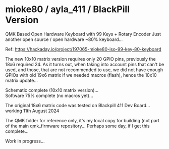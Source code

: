 # mioke80 / ayla_411 / BlackPill Version

QMK Based Open Hardware Keyboard with 99 Keys + Rotary Encoder
Just another open source / open hardware ~80% keyboard...

Ref: https://hackaday.io/project/197065-mioke80-iso-99-key-80-keyboard

The new 10x10 matrix version requires only 20 GPIO pins, previously the 18x6 required 24. As it turns out, when taking into account pins that can't be used, and those, that are not recommended to use, we did not have enough GPIOs with old 19x6 matrix if we needed macros (flash), hence the 10x10 matrix update...

Schematic complete (10x10 matrix version)...  
Software 75% complete (no macros yet)...  

The original 18x6 matrix code was tested on Blackpill 411 Dev Board... working 11th August 2024  

The QMK folder for reference only, it's my local copy for building (not part of the main qmk_firmware repository...
Perhaps some day, if I get this complete...

Work in progress...
